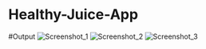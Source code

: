 # Healthy-Juice-App

#Output
![Screenshot_1](https://user-images.githubusercontent.com/116673740/201679074-9ce441f0-eeaf-45a1-b47f-3e1733b5d121.png)
![Screenshot_2](https://user-images.githubusercontent.com/116673740/201679130-8315f6d5-58ea-4e96-abff-4045fb84df4e.png)
![Screenshot_3](https://user-images.githubusercontent.com/116673740/201679155-b00efd79-440f-4607-9a94-660451fbd514.png)
